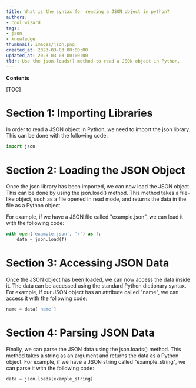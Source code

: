 ```yaml
---
title: What is the syntax for reading a JSON object in python?
authors:
- cool_wizard
tags:
- json
- knowledge
thumbnail: images/json.png
created_at: 2023-03-03 00:00:00
updated_at: 2023-03-03 00:00:00
tldr: Use the json.loads() method to read a JSON object in Python.
---
```


**Contents**

[TOC]

# Section 1: Importing Libraries

In order to read a JSON object in Python, we need to import the json library. This can be done with the following code:

```python
import json
```

# Section 2: Loading the JSON Object

Once the json library has been imported, we can now load the JSON object. This can be done by using the json.load() method. This method takes a file-like object, such as a file opened in read mode, and returns the data in the file as a Python object. 

For example, if we have a JSON file called "example.json", we can load it with the following code:

```python
with open('example.json', 'r') as f:
    data = json.load(f)
```

# Section 3: Accessing JSON Data

Once the JSON object has been loaded, we can now access the data inside it. The data can be accessed using the standard Python dictionary syntax. For example, if our JSON object has an attribute called "name", we can access it with the following code:

```python
name = data['name']
```

# Section 4: Parsing JSON Data

Finally, we can parse the JSON data using the json.loads() method. This method takes a string as an argument and returns the data as a Python object. For example, if we have a JSON string called "example_string", we can parse it with the following code:

```python
data = json.loads(example_string)
```
